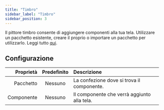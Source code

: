 ```yaml
---
title: "Timbro"
sidebar_label: "Timbro"
sidebar_position: 3
---
```


Il pittore timbro consente di aggiungere componenti alla tua tela. Utilizzare un pacchetto esistente, creare il proprio o importare un pacchetto per utilizzarlo. Leggi tutto [qui](../pack).

## Configurazione

|  Proprietà | Predefinito | Descrizione                                 |
| ----------:|:-----------:|:------------------------------------------- |
|  Pacchetto |   Nessuno   | La confezione dove si trova il componente.  |
| Componente |   Nessuno   | Il componente che verrà aggiunto alla tela. |
